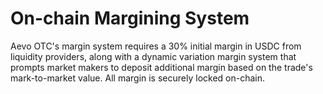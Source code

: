 # On-chain Margining System

Aevo OTC's margin system requires a 30% initial margin in USDC from liquidity providers, along with a dynamic variation margin system that prompts market makers to deposit additional margin based on the trade's mark-to-market value. All margin is securely locked on-chain.
